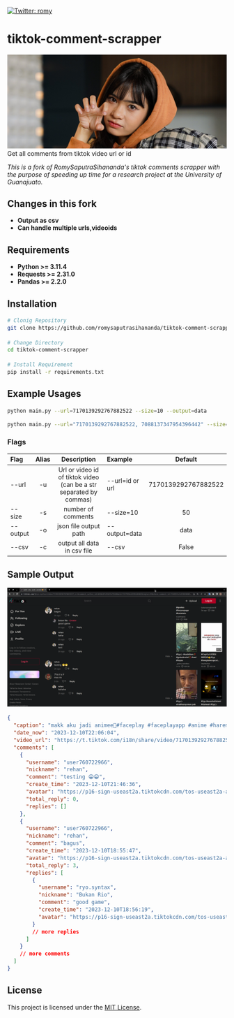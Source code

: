 [![Twitter: romy](https://img.shields.io/twitter/follow/RomySihananda)](https://twitter.com/RomySihananda)

# tiktok-comment-scrapper

![](https://raw.githubusercontent.com/RomySaputraSihananda/RomySaputraSihananda/main/images/GA-U-u2bsAApmn9.jpeg)
Get all comments from tiktok video url or id

*This is a fork of RomySaputraSihananda's tiktok comments scrapper with the purpose of speeding up time for a research project at the University of Guanajuato.*

## Changes in this fork
  - **Output as csv**
  - **Can handle multiple urls,videoids**

## Requirements

- **Python >= 3.11.4**
- **Requests >= 2.31.0**
- **Pandas   >= 2.2.0**

## Installation

```sh
# Clonig Repository
git clone https://github.com/romysaputrasihananda/tiktok-comment-scrapper

# Change Directory
cd tiktok-comment-scrapper

# Install Requirement
pip install -r requirements.txt
```

## Example Usages

```sh
python main.py --url=7170139292767882522 --size=10 --output=data
```

```sh
python main.py --url="7170139292767882522, 7088137347954396442" --size=10 --output=data --csv
```

### Flags

| Flag     | Alias |           Description           | Example         |       Default       |
| :------- | :---: | :-----------------------------: | :-------------- | :-----------------: |
| --url    |  -u   | Url or video id of tiktok video (can be a str separated by commas) | --url=id or url | 7170139292767882522 |
| --size   |  -s   |       number of comments        | --size=10       |         50          |
| --output |  -o   |      json file output path      | --output=data   |        data         |
| --csv    |  -c   |   output all data in csv file   | --csv           |        False        |

## Sample Output

![](https://raw.githubusercontent.com/RomySaputraSihananda/RomySaputraSihananda/main/images/Screenshot_20231211_001804.png)

```json
{
  "caption": "makk aku jadi animee🤩#faceplay #faceplayapp #anime #harem #xysryo ",
  "date_now": "2023-12-10T22:06:04",
  "video_url": "https://t.tiktok.com/i18n/share/video/7170139292767882522/?_d=0&comment_author_id=6838487455625479169&mid=7157599449395496962&preview_pb=0&region=ID&share_comment_id=7310977412674093829&share_item_id=7170139292767882522&sharer_language=en&source=h5_t&u_code=0",
  "comments": [
    {
      "username": "user760722966",
      "nickname": "rehan",
      "comment": "testing 😁😁",
      "create_time": "2023-12-10T21:46:36",
      "avatar": "https://p16-sign-useast2a.tiktokcdn.com/tos-useast2a-avt-0068-giso/f64f2c7df8a16098d3b3c80e958ffc52~c5_100x100.jpg?x-expires=1702306800&x-signature=KhUeuGmPAVij9A8gbgh7wK6rn98%3D",
      "total_reply": 0,
      "replies": []
    },
    {
      "username": "user760722966",
      "nickname": "rehan",
      "comment": "bagus",
      "create_time": "2023-12-10T18:55:47",
      "avatar": "https://p16-sign-useast2a.tiktokcdn.com/tos-useast2a-avt-0068-giso/f64f2c7df8a16098d3b3c80e958ffc52~c5_100x100.jpg?x-expires=1702306800&x-signature=KhUeuGmPAVij9A8gbgh7wK6rn98%3D",
      "total_reply": 3,
      "replies": [
        {
          "username": "ryo.syntax",
          "nickname": "Bukan Rio",
          "comment": "good game",
          "create_time": "2023-12-10T18:56:19",
          "avatar": "https://p16-sign-useast2a.tiktokcdn.com/tos-useast2a-avt-0068-giso/be4a9d0479f29d00cb3d06905ff5a972~c5_100x100.jpg?x-expires=1702306800&x-signature=IvkeSvXmvkmE0hZG5dtgpqcFn3A%3D"
        }
        // more replies
      ]
    }
    // more comments
  ]
}
```

## License

This project is licensed under the [MIT License](LICENSE).
